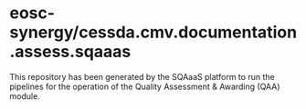 # eosc-synergy/cessda.cmv.documentation.assess.sqaaas
This repository has been generated by the SQAaaS platform to run the pipelines
for the operation of the
Quality Assessment & Awarding (QAA)
module.